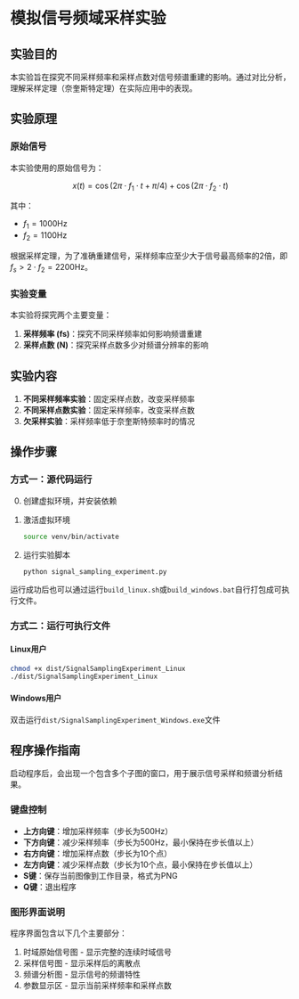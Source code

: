 # 模拟信号频域采样实验

## 实验目的

本实验旨在探究不同采样频率和采样点数对信号频谱重建的影响。通过对比分析，理解采样定理（奈奎斯特定理）在实际应用中的表现。

## 实验原理

### 原始信号

本实验使用的原始信号为：

$$x(t) = \cos(2\pi \cdot f_1 \cdot t + \pi/4) + \cos(2\pi \cdot f_2 \cdot t)$$

其中：
- $f_1 = 1000\text{Hz}$
- $f_2 = 1100\text{Hz}$

根据采样定理，为了准确重建信号，采样频率应至少大于信号最高频率的2倍，即 $f_s > 2 \cdot f_2 = 2200\text{Hz}$。

### 实验变量

本实验将探究两个主要变量：
1. **采样频率 (fs)**：探究不同采样频率如何影响频谱重建
2. **采样点数 (N)**：探究采样点数多少对频谱分辨率的影响

## 实验内容

1. **不同采样频率实验**：固定采样点数，改变采样频率
2. **不同采样点数实验**：固定采样频率，改变采样点数
3. **欠采样实验**：采样频率低于奈奎斯特频率时的情况

## 操作步骤

### 方式一：源代码运行

0. 创建虚拟环境，并安装依赖

1. 激活虚拟环境
   ```bash
   source venv/bin/activate
   ```

2. 运行实验脚本
   ```bash
   python signal_sampling_experiment.py
   ```

运行成功后也可以通过运行`build_linux.sh`或`build_windows.bat`自行打包成可执行文件。

### 方式二：运行可执行文件

#### Linux用户

   ```bash
   chmod +x dist/SignalSamplingExperiment_Linux
   ./dist/SignalSamplingExperiment_Linux
   ```

#### Windows用户

双击运行`dist/SignalSamplingExperiment_Windows.exe`文件

## 程序操作指南

启动程序后，会出现一个包含多个子图的窗口，用于展示信号采样和频谱分析结果。

### 键盘控制

- **上方向键**：增加采样频率（步长为500Hz）
- **下方向键**：减少采样频率（步长为500Hz，最小保持在步长值以上）
- **右方向键**：增加采样点数（步长为10个点）
- **左方向键**：减少采样点数（步长为10个点，最小保持在步长值以上）
- **S键**：保存当前图像到工作目录，格式为PNG
- **Q键**：退出程序

### 图形界面说明

程序界面包含以下几个主要部分：
1. 时域原始信号图 - 显示完整的连续时域信号
2. 采样信号图 - 显示采样后的离散点
3. 频谱分析图 - 显示信号的频谱特性
4. 参数显示区 - 显示当前采样频率和采样点数
